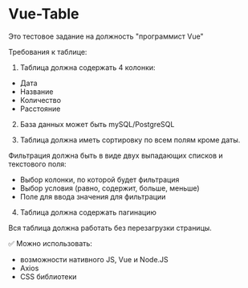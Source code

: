# Vue-Table
Это тестовое задание на должность "программист Vue"

Требования к таблице:

1) Таблица должна содержать 4 колонки:

- Дата
- Название
- Количество
- Расстояние

2) База данных может быть mySQL/PostgreSQL

3) Таблица должна иметь сортировку по всем полям кроме даты.

Фильтрация должна быть в виде двух выпадающих списков и текстового поля:

- Выбор колонки, по которой будет фильтрация
- Выбор условия (равно, содержит, больше, меньше)
- Поле для ввода значения для фильтрации

4) Таблица должна содержать пагинацию

Вся таблица должна работать без перезагрузки страницы.

<aside>
✅ Можно использовать:

</aside>

- возможности нативного JS, Vue и Node.JS
- Axios
- CSS библиотеки
